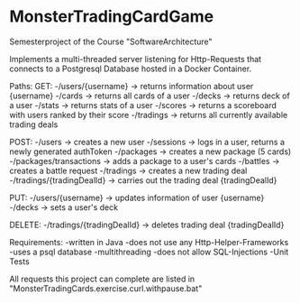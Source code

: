 # MonsterTradingCardGame
Semesterproject of the Course "SoftwareArchitecture"

Implements a multi-threaded server listening for Http-Requests that connects to a Postgresql Database hosted in a Docker Container.

Paths:
GET:
-/users/{username} -> returns information about user {username}
-/cards -> returns all cards of a user
-/decks -> returns deck of a user
-/stats -> returns stats of a user
-/scores -> returns a scoreboard with users ranked by their score
-/tradings -> returns all currently available trading deals

POST:
-/users -> creates a new user
-/sessions -> logs in a user, returns a newly generated authToken
-/packages -> creates a new package (5 cards)
-/packages/transactions -> adds a package to a user's cards
-/battles -> creates a battle request
-/tradings -> creates a new trading deal
-/tradings/{tradingDealId} -> carries out the trading deal {tradingDealId}

PUT:
-/users/{username} -> updates information of user {username}
-/decks -> sets a user's deck

DELETE:
-/tradings/{tradingDealId} -> deletes trading deal {tradingDealId}

Requirements:
-written in Java
-does not use any Http-Helper-Frameworks
-uses a psql database
-multithreading
-does not allow SQL-Injections
-Unit Tests

All requests this project can complete are listed in "MonsterTradingCards.exercise.curl.withpause.bat"
